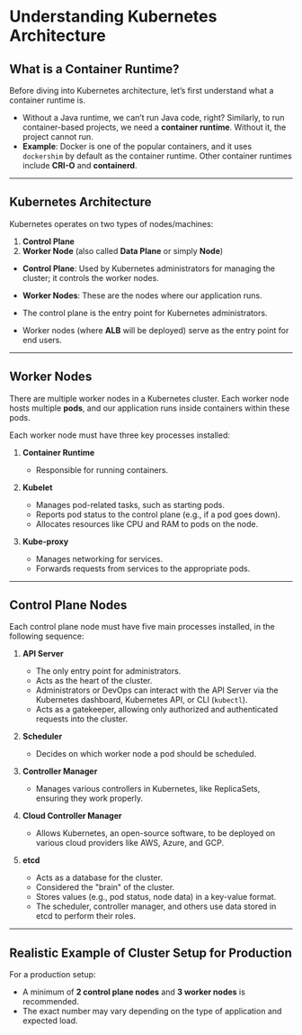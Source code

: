 # Understanding Kubernetes Architecture

## What is a Container Runtime?

Before diving into Kubernetes architecture, let’s first understand what a container runtime is.

- Without a Java runtime, we can’t run Java code, right? Similarly, to run container-based projects, we need a **container runtime**. Without it, the project cannot run.
- **Example**: Docker is one of the popular containers, and it uses `dockershim` by default as the container runtime. Other container runtimes include **CRI-O** and **containerd**.

---

## Kubernetes Architecture

Kubernetes operates on two types of nodes/machines:

1. **Control Plane**
2. **Worker Node** (also called **Data Plane** or simply **Node**)

- **Control Plane**: Used by Kubernetes administrators for managing the cluster; it controls the worker nodes.
- **Worker Nodes**: These are the nodes where our application runs.

- The control plane is the entry point for Kubernetes administrators.
- Worker nodes (where **ALB** will be deployed) serve as the entry point for end users.

---

## Worker Nodes

There are multiple worker nodes in a Kubernetes cluster. Each worker node hosts multiple **pods**, and our application runs inside containers within these pods.

Each worker node must have three key processes installed:

1. **Container Runtime**

   - Responsible for running containers.

2. **Kubelet**

   - Manages pod-related tasks, such as starting pods.
   - Reports pod status to the control plane (e.g., if a pod goes down).
   - Allocates resources like CPU and RAM to pods on the node.

3. **Kube-proxy**
   - Manages networking for services.
   - Forwards requests from services to the appropriate pods.

---

## Control Plane Nodes

Each control plane node must have five main processes installed, in the following sequence:

1. **API Server**

   - The only entry point for administrators.
   - Acts as the heart of the cluster.
   - Administrators or DevOps can interact with the API Server via the Kubernetes dashboard, Kubernetes API, or CLI (`kubectl`).
   - Acts as a gatekeeper, allowing only authorized and authenticated requests into the cluster.

2. **Scheduler**

   - Decides on which worker node a pod should be scheduled.

3. **Controller Manager**

   - Manages various controllers in Kubernetes, like ReplicaSets, ensuring they work properly.

4. **Cloud Controller Manager**

   - Allows Kubernetes, an open-source software, to be deployed on various cloud providers like AWS, Azure, and GCP.

5. **etcd**
   - Acts as a database for the cluster.
   - Considered the "brain" of the cluster.
   - Stores values (e.g., pod status, node data) in a key-value format.
   - The scheduler, controller manager, and others use data stored in etcd to perform their roles.

---

## Realistic Example of Cluster Setup for Production

For a production setup:

- A minimum of **2 control plane nodes** and **3 worker nodes** is recommended.
- The exact number may vary depending on the type of application and expected load.

